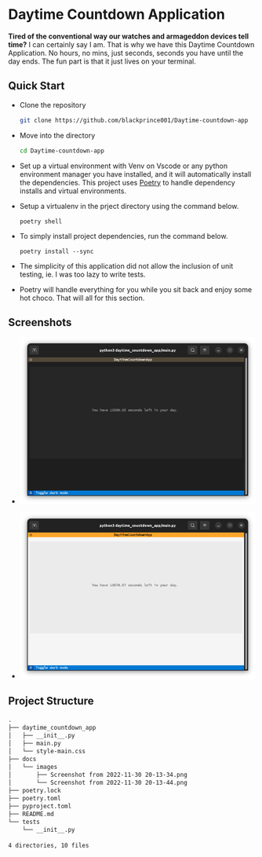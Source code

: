 # Daytime Countdown Application

**Tired of the conventional way our watches and armageddon devices tell time?** I can certainly say I am. That is why we have this Daytime Countdown Application. No hours, no mins, just seconds, seconds you have until the day ends. The fun part is that it just lives on your terminal.

## Quick Start

- Clone the repository

    ```bash
    git clone https://github.com/blackprince001/Daytime-countdown-app
    ```

- Move into the directory

    ```bash
    cd Daytime-countdown-app
    ```

- Set up a virtual environment with Venv on Vscode or any python environment manager you have installed, and it will automatically install the dependencies. This project uses [Poetry](https://python-poetry.org/docs) to handle dependency installs and virtual environments.

- Setup a virtualenv in the prject directory using the command below.

    ```console
    poetry shell
    ```

- To simply install project dependencies, run the command below.

  ```console
  poetry install --sync
  ```

- The simplicity of this application did not allow the inclusion of unit testing, ie. I was too lazy to write tests.
  
- Poetry will handle everything for you while you sit back and enjoy some hot choco. That will all for this section.

## Screenshots

- ![Alt text](docs/images/Screenshot%20from%202022-11-30%2020-13-34.png)

- ![Alt text](docs/images/Screenshot%20from%202022-11-30%2020-13-44.png)

## Project Structure

```console
.
├── daytime_countdown_app
│   ├── __init__.py
│   ├── main.py
│   └── style-main.css
├── docs
│   └── images
│       ├── Screenshot from 2022-11-30 20-13-34.png
│       └── Screenshot from 2022-11-30 20-13-44.png
├── poetry.lock
├── poetry.toml
├── pyproject.toml
├── README.md
└── tests
    └── __init__.py

4 directories, 10 files
```
